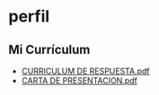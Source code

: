 # perfil

## Mi Currículum

- [CURRICULUM DE RESPUESTA.pdf](https://github.com/davidgoncor3005/ejemplo123/blob/main/CURRICULUM%20DE%20RESPUESTA.pdf)
- [CARTA DE PRESENTACION.pdf](https://github.com/davidgoncor3005/ejemplo123/blob/main/CARTA%20DE%20PRESENTACION.pdf)
